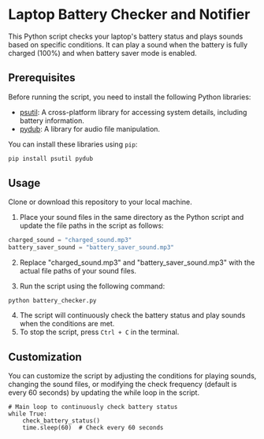 # Laptop Battery Checker and Notifier

This Python script checks your laptop's battery status and plays sounds based on specific conditions. It can play a sound when the battery is fully charged (100%) and when battery saver mode is enabled.

## Prerequisites

Before running the script, you need to install the following Python libraries:

- [psutil](https://pypi.org/project/psutil/): A cross-platform library for accessing system details, including battery information.
- [pydub](https://pypi.org/project/pydub/): A library for audio file manipulation.

You can install these libraries using `pip`:

```bash
pip install psutil pydub
```

## Usage
Clone or download this repository to your local machine.

1) Place your sound files in the same directory as the Python script and update the file paths in the script as follows:

```python
charged_sound = "charged_sound.mp3"
battery_saver_sound = "battery_saver_sound.mp3"
```
2) Replace "charged_sound.mp3" and "battery_saver_sound.mp3" with the actual file paths of your sound files.

3) Run the script using the following command:
```
python battery_checker.py
```
4) The script will continuously check the battery status and play sounds when the conditions are met.
5) To stop the script, press `Ctrl + C` in the terminal.

## Customization
You can customize the script by adjusting the conditions for playing sounds, changing the sound files, or modifying the check frequency (default is every 60 seconds) by updating the while loop in the script.
```
# Main loop to continuously check battery status
while True:
    check_battery_status()
    time.sleep(60)  # Check every 60 seconds
```

    
